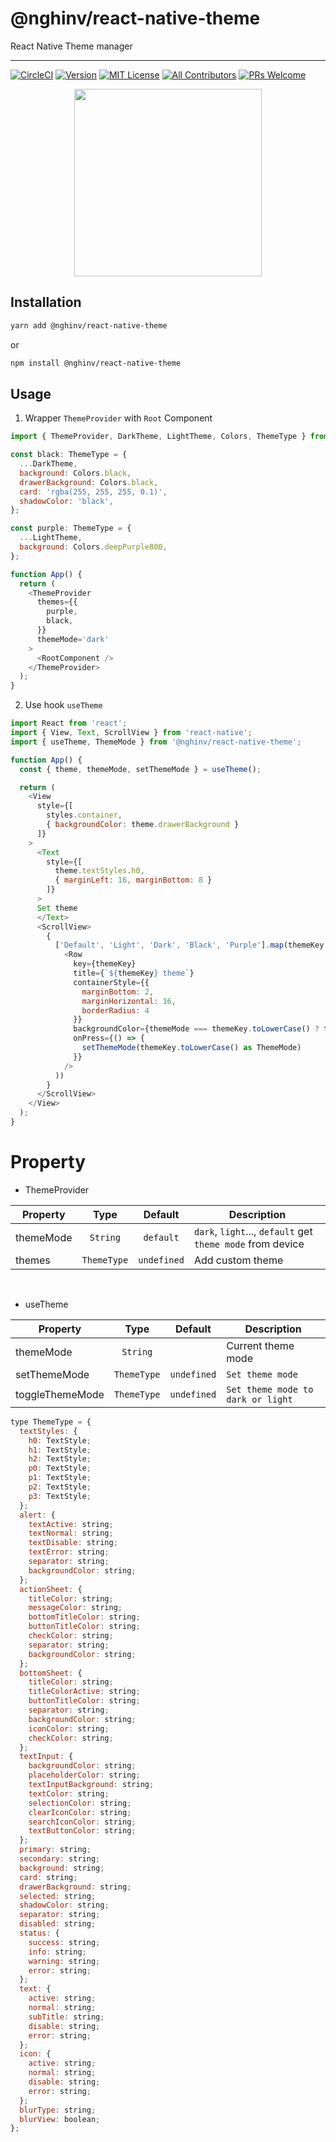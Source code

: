 # @nghinv/react-native-theme

React Native Theme manager

---

[![CircleCI](https://circleci.com/gh/nghinv-software/react-native-theme.svg?style=svg)](https://circleci.com/gh/nghinv-software/react-native-theme)
[![Version][version-badge]][package]
[![MIT License][license-badge]][license]
[![All Contributors][all-contributors-badge]][all-contributors]
[![PRs Welcome][prs-welcome-badge]][prs-welcome]

<p align="center">
<img src="./assets/demo.gif" width="300"/>
</p>

## Installation

```sh
yarn add @nghinv/react-native-theme
```

or 

```sh
npm install @nghinv/react-native-theme
```

## Usage

1. Wrapper `ThemeProvider` with `Root` Component
```js
import { ThemeProvider, DarkTheme, LightTheme, Colors, ThemeType } from '@nghinv/react-native-theme';

const black: ThemeType = {
  ...DarkTheme,
  background: Colors.black,
  drawerBackground: Colors.black,
  card: 'rgba(255, 255, 255, 0.1)',
  shadowColor: 'black',
};

const purple: ThemeType = {
  ...LightTheme,
  background: Colors.deepPurple800,
};

function App() {
  return (
    <ThemeProvider
      themes={{
        purple,
        black,
      }}
      themeMode='dark'
    >
      <RootComponent />
    </ThemeProvider>
  );
}
```

2. Use hook `useTheme`

```js
import React from 'react';
import { View, Text, ScrollView } from 'react-native';
import { useTheme, ThemeMode } from '@nghinv/react-native-theme';

function App() {
  const { theme, themeMode, setThemeMode } = useTheme();

  return (
    <View 
      style={[
        styles.container, 
        { backgroundColor: theme.drawerBackground }
      ]}
    >
      <Text 
        style={[
          theme.textStyles.h0, 
          { marginLeft: 16, marginBottom: 8 }
        ]}
      >
      Set theme
      </Text>
      <ScrollView>
        {
          ['Default', 'Light', 'Dark', 'Black', 'Purple'].map(themeKey => (
            <Row
              key={themeKey}
              title={`${themeKey} theme`}
              containerStyle={{ 
                marginBottom: 2, 
                marginHorizontal: 16, 
                borderRadius: 4 
              }}
              backgroundColor={themeMode === themeKey.toLowerCase() ? theme.selected : undefined}
              onPress={() => {
                setThemeMode(themeKey.toLowerCase() as ThemeMode)
              }}
            />
          ))
        }
      </ScrollView>
    </View>
  );
}
```

# Property

* ThemeProvider

| Property | Type | Default | Description |
|----------|:----:|:-------:|-------------|
| themeMode | `String` | `default` | `dark`, `light`..., `default` get `theme mode` from device |
| themes | `ThemeType` | `undefined` | Add custom theme |

<br/>

* useTheme

| Property | Type | Default | Description |
|----------|:----:|:-------:|-------------|
| themeMode | `String` |  | Current theme mode |
| setThemeMode | `ThemeType` | `undefined` | `Set theme mode` |
| toggleThemeMode | `ThemeType` | `undefined` | `Set theme mode to dark or light` |

```js
type ThemeType = {
  textStyles: {
    h0: TextStyle;
    h1: TextStyle;
    h2: TextStyle;
    p0: TextStyle;
    p1: TextStyle;
    p2: TextStyle;
    p3: TextStyle;
  };
  alert: {
    textActive: string;
    textNormal: string;
    textDisable: string;
    textError: string;
    separator: string;
    backgroundColor: string;
  };
  actionSheet: {
    titleColor: string;
    messageColor: string;
    bottomTitleColor: string;
    buttonTitleColor: string;
    checkColor: string;
    separator: string;
    backgroundColor: string;
  };
  bottomSheet: {
    titleColor: string;
    titleColorActive: string;
    buttonTitleColor: string;
    separator: string;
    backgroundColor: string;
    iconColor: string;
    checkColor: string;
  };
  textInput: {
    backgroundColor: string;
    placeholderColor: string;
    textInputBackground: string;
    textColor: string;
    selectionColor: string;
    clearIconColor: string;
    searchIconColor: string;
    textButtonColor: string;
  };
  primary: string;
  secondary: string;
  background: string;
  card: string;
  drawerBackground: string;
  selected: string;
  shadowColor: string;
  separator: string;
  disabled: string;
  status: {
    success: string;
    info: string;
    warning: string;
    error: string;
  };
  text: {
    active: string;
    normal: string;
    subTitle: string;
    disable: string;
    error: string;
  };
  icon: {
    active: string;
    normal: string;
    disable: string;
    error: string;
  };
  blurType: string;
  blurView: boolean;
};
```


[version-badge]: https://img.shields.io/npm/v/@nghinv/react-native-theme.svg?style=flat-square
[package]: https://www.npmjs.com/package/@nghinv/react-native-theme
[license-badge]: https://img.shields.io/npm/l/@nghinv/react-native-theme.svg?style=flat-square
[license]: https://opensource.org/licenses/MIT
[all-contributors-badge]: https://img.shields.io/badge/all_contributors-1-orange.svg?style=flat-square
[all-contributors]: #contributors
[prs-welcome-badge]: https://img.shields.io/badge/PRs-welcome-brightgreen.svg?style=flat-square
[prs-welcome]: http://makeapullrequest.com
